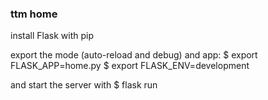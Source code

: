 ### ttm home

install Flask with pip

export the mode (auto-reload and debug) and app:
  $ export FLASK_APP=home.py
  $ export FLASK_ENV=development

and start the server with
  $ flask run
